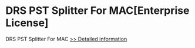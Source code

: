 # DRS PST Splitter For MAC[Enterprise License]
DRS PST Splitter For MAC
[>> Detailed information](https://secure.shareit.com/shareit/product.html?productid=301004999&affiliateid=200057808)